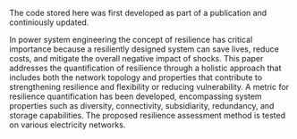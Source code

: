 The code stored here was first developed as part of a publication and continiously updated.

In power system engineering the concept of resilience has critical importance because a resiliently designed system can save lives, reduce costs, and mitigate the overall negative impact of shocks. This paper addresses the quantification of resilience 
through a holistic approach that includes both the network topology and properties that contribute to strengthening resilience and flexibility or reducing vulnerability. A metric for resilience quantification has been developed, encompassing system 
properties such as diversity, connectivity, subsidiarity, redundancy, and storage capabilities. The proposed resilience assessment method is tested on various electricity networks.
